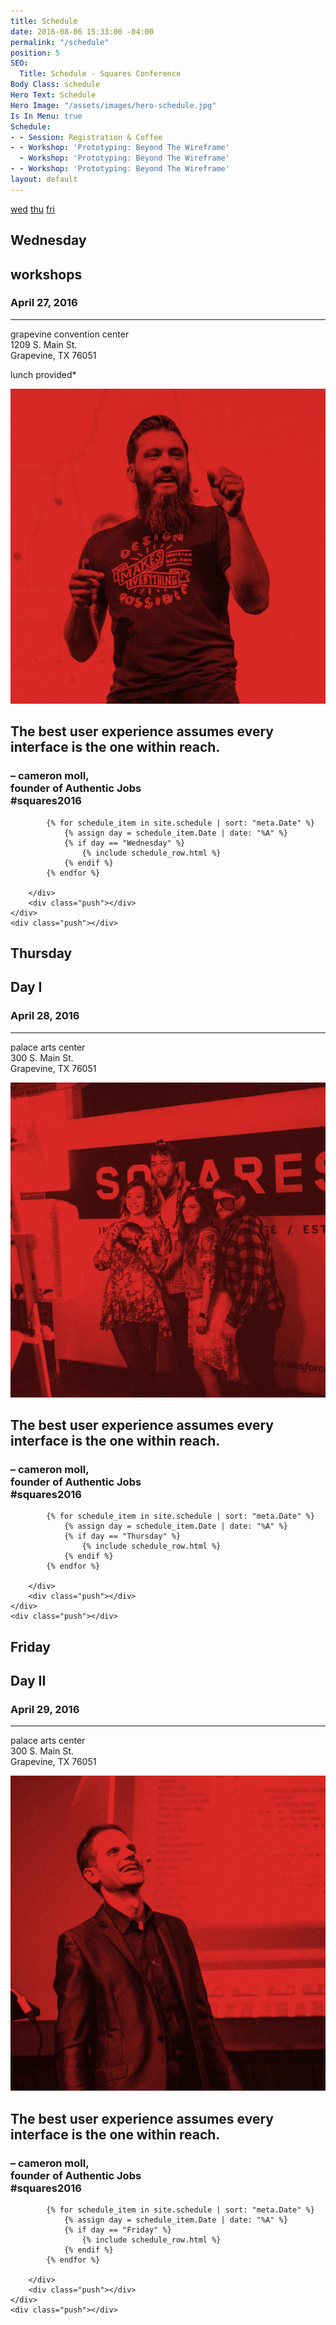 ```yaml
---
title: Schedule
date: 2016-08-06 15:33:00 -04:00
permalink: "/schedule"
position: 5
SEO:
  Title: Schedule - Squares Conference
Body Class: schedule
Hero Text: Schedule
Hero Image: "/assets/images/hero-schedule.jpg"
Is In Menu: true
Schedule:
- - Session: Registration & Coffee
- - Workshop: 'Prototyping: Beyond The Wireframe'
  - Workshop: 'Prototyping: Beyond The Wireframe'
- - Workshop: 'Prototyping: Beyond The Wireframe'
layout: default
---
```


<div class="schedule-menu">
	<a href="#divWed">wed</a>
	<a href="#divThu">thu</a>
	<a href="#divFri">fri</a>
</div>

<div class="pad-t-180 pad-b-180 schedule-wrap" id="divWed">
	<div class="left">
		<div class="schedule-left bs pad-r-100 relative">
			<h2 class="small-titles red rotate">Wednesday</h2>
			<h2 class="titles">workshops</h2>
			<h3 class="workshop-dates">April 27, 2016</h3>
			<hr class="marg-b-60 marg-t-60 divider ta-right" />
			<p class="marg-b-60 marg-t-60">grapevine convention center<br />1209 S. Main St.<br />Grapevine, TX 76051</p>
			<p class="marg-t-60">lunch provided*</p>
		</div>
		<div class="push"></div>
		<div class="pad-r-100">
			<img src="/assets/images/schedule-1.jpg" alt="Schedule" class="schedule-image" />
			<div class="schedule-left bs relative">
				<div class="quote ta-right marg-t-180">
					<h2>The best user experience assumes every interface is the one within reach.</h2>
					<h3 class="small">– cameron moll,<br /><span>founder of Authentic Jobs<br />#squares2016</span></h3>
				</div>
			</div>
			<div class="push"></div>
		</div>
	</div>
	<div class="right">
		<div class="schedule-right">
			
			{% for schedule_item in site.schedule | sort: "meta.Date" %}
				{% assign day = schedule_item.Date | date: "%A" %}
				{% if day == "Wednesday" %}
					{% include schedule_row.html %}
				{% endif %}
			{% endfor %}
			
		</div>
		<div class="push"></div>
	</div>
	<div class="push"></div>
</div>



<div class="pad-t-180 pad-b-180 schedule-wrap bg-grey-light" id="divThu">
	<div class="left">
		<div class="schedule-left bs pad-r-100 relative">
			<h2 class="small-titles red rotate">Thursday</h2>
			<h2 class="titles">Day I</h2>
			<h3 class="workshop-dates">April 28, 2016</h3>
			<hr class="marg-b-60 marg-t-60 divider ta-right" />
			<p class="marg-b-60 marg-t-60">palace arts center<br />300 S. Main St.<br />Grapevine, TX 76051</p>
		</div>
		<div class="push"></div>
		<div class="pad-r-100">
			<img src="/assets/images/schedule-2.jpg" alt="Schedule" class="schedule-image" />
			<div class="schedule-left bs relative">
				<div class="quote ta-right marg-t-180">
					<h2>The best user experience assumes every interface is the one within reach.</h2>
					<h3 class="small">– cameron moll,<br /><span>founder of Authentic Jobs<br />#squares2016</span></h3>
				</div>
			</div>
			<div class="push"></div>
		</div>
	</div>
	<div class="right">
		<div class="schedule-right">
			
			{% for schedule_item in site.schedule | sort: "meta.Date" %}
				{% assign day = schedule_item.Date | date: "%A" %}
				{% if day == "Thursday" %}
					{% include schedule_row.html %}
				{% endif %}
			{% endfor %}
			
		</div>
		<div class="push"></div>
	</div>
	<div class="push"></div>
</div>

<div class="pad-t-180 pad-b-180 schedule-wrap bg-white" id="divFri">
	<div class="left">
		<div class="schedule-left bs pad-r-100 relative">
			<h2 class="small-titles red rotate">Friday</h2>
			<h2 class="titles">Day II</h2>
			<h3 class="workshop-dates">April 29, 2016</h3>
			<hr class="marg-b-60 marg-t-60 divider ta-right" />
			<p class="marg-b-60 marg-t-60">palace arts center<br />300 S. Main St.<br />Grapevine, TX 76051</p>
		</div>
		<div class="push"></div>
		<div class="pad-r-100">
			<img src="/assets/images/schedule-3.jpg" alt="Schedule" class="schedule-image" />
			<div class="schedule-left bs relative">
				<div class="quote ta-right marg-t-180">
					<h2>The best user experience assumes every interface is the one within reach.</h2>
					<h3 class="small">– cameron moll,<br /><span>founder of Authentic Jobs<br />#squares2016</span></h3>
				</div>
			</div>
			<div class="push"></div>
		</div>
	</div>
	<div class="right">
		<div class="schedule-right">
			
			{% for schedule_item in site.schedule | sort: "meta.Date" %}
				{% assign day = schedule_item.Date | date: "%A" %}
				{% if day == "Friday" %}
					{% include schedule_row.html %}
				{% endif %}
			{% endfor %}
			
		</div>
		<div class="push"></div>
	</div>
	<div class="push"></div>
</div>